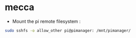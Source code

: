 # mecca  

* Mount the pi remote filesystem : 
```bash 
sudo sshfs -o allow_other pi@pimanager: /mnt/pimanager/

```
